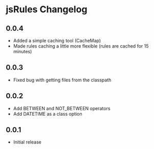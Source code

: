 # jsRules Changelog

## 0.0.4

+ Added a simple caching tool (CacheMap)
+ Made rules caching a little more flexible (rules are cached for 15 minutes)

## 0.0.3

+ Fixed bug with getting files from the classpath

## 0.0.2

+ Add BETWEEN and NOT_BETWEEN operators
+ Add DATETIME as a class option

## 0.0.1

+ Initial release
